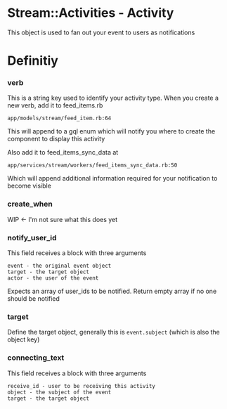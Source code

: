 # Stream::Activities - Activity

This object is used to fan out your event to users as notifications

# Definitiy

### verb

This is a string key used to identify your activity type. When you create a new verb, add it to feed_items.rb

```
app/models/stream/feed_item.rb:64
```

This will append to a gql enum which will notify you where to create the component to display this activity

Also add it to feed_items_sync_data at

```
app/services/stream/workers/feed_items_sync_data.rb:50
```

Which will append additional information required for your notification to become visible

### create_when

WIP <- I'm not sure what this does yet

### notify_user_id

This field receives a block with three arguments

```
event - the original event object
target - the target object
actor - the user of the event
```

Expects an array of user_ids to be notified. Return empty array if no one should be notified

### target

Define the target object, generally this is `event.subject` (which is also the object key)

### connecting_text

This field receives a block with three arguments

```
receive_id - user to be receiving this activity
object - the subject of the event
target - the target object
```
